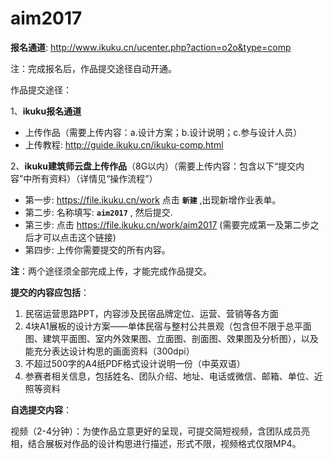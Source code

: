 # aim2017

**报名通道**: http://www.ikuku.cn/ucenter.php?action=o2o&type=comp

注：完成报名后，作品提交途径自动开通。

作品提交途径：

1、**ikuku报名通道**  
* 上传作品（需要上传内容：a.设计方案；b.设计说明；c.参与设计人员）
* 上传教程: http://guide.ikuku.cn/ikuku-comp.html

2、**ikuku建筑师云盘上传作品**（8G以内）（需要上传内容：包含以下“提交内容”中所有资料）（详情见“操作流程”）  

* 第一步: https://file.ikuku.cn/work 点击 **`新建`** ,出现新增作业表单。
* 第二步: 名称填写: **`aim2017`** , 然后提交.
* 第三步: 点击 https://file.ikuku.cn/work/aim2017  (需要完成第一及第二步之后才可以点击这个链接)
* 第四步: 上传你需要提交的所有内容。 



**注**：两个途径须全部完成上传，才能完成作品提交。

**提交的内容应包括**：

1. 民宿运营思路PPT，内容涉及民宿品牌定位、运营、营销等各方面
2. 4块A1展板的设计方案——单体民宿与整村公共景观（包含但不限于总平面图、建筑平面图、室内外效果图、立面图、剖面图、效果图及分析图），以及能充分表达设计构思的画面资料（300dpi）
3. 不超过500字的A4纸PDF格式设计说明一份（中英双语）
4. 参赛者相关信息，包括姓名、团队介绍、地址、电话或微信、邮箱、单位、近照等资料

**自选提交内容**：

视频（2-4分钟）：为使作品立意更好的呈现，可提交简短视频，含团队成员亮相，结合展板对作品的设计构思进行描述，形式不限，视频格式仅限MP4。
